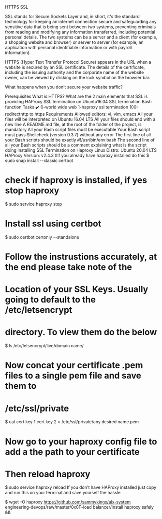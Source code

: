 HTTPS SSL


SSL stands for Secure Sockets Layer and, in short, it's the standard technology for keeping an internet connection secure and safeguarding any sensitive data that is being sent between two systems, preventing criminals from reading and modifying any information transferred, including potential personal details. The two systems can be a server and a client (for example, a shopping website and browser) or server to server (for example, an application with personal identifiable information or with payroll information).

HTTPS (Hyper Text Transfer Protocol Secure) appears in the URL when a website is secured by an SSL certificate. The details of the certificate, including the issuing authority and the corporate name of the website owner, can be viewed by clicking on the lock symbol on the browser bar.

What happens when you don’t secure your website traffic? 

Prerequisites
What is HTTPS?
What are the 2 main elements that SSL is providing
HAProxy SSL termination on Ubuntu16.04
SSL termination
Bash function
Tasks ✔️
0-world wide web
1-haproxy ssl termination
100-redirecthttp to https
Requirements
Allowed editors: vi, vim, emacs
All your files will be interpreted on Ubuntu 16.04 LTS
All your files should end with a new line
A README.md file, at the root of the folder of the project, is mandatory
All your Bash script files must be executable
Your Bash script must pass Shellcheck (version 0.3.7) without any error
The first line of all your Bash scripts should be exactly #!/usr/bin/env bash
The second line of all your Bash scripts should be a comment explaining what is the script doing
Installing SSL Termination on Haproxy
Linux Distro: Ubuntu 20.04 LTS
HAProxy Version: v2.4.3
#if you already have haproxy installed do this
$ sudo snap install --classic certbot

# check if haproxy is installed, if yes stop haproxy
$ sudo service haproxy stop

# Install ssl using certbot
$ sudo certbot certonly --standalone

# Follow the instrustions accurately, at the end please take note of the
# Location of your SSL Keys. Usually going to default to the /etc/letsencrypt
# directory. To view them do the below
$ ls /etc/letsencrypt/live/domain name/

# Now concat your certificate .pem files to a single pem file and save them to
# /etc/ssl/private
$ cat cert key 1 cert key 2 > /etc/ssl/private/any desired name.pem

# Now go to your haproxy config file to add a the path to your certificate
# Then reload haproxy
$ sudo service haproxy reload
If you don't have HAProxy installed just copy and run this on your terminal and save yourself the hassle

$ wget -O haproxy https://github.com/sammykingx/alx-system engineering-devops/raw/master/0x0F-load balancer/install haproxy safely &&
